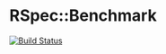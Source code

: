 # RSpec::Benchmark

[![Build Status](https://secure.travis-ci.org/devonestes/rspec-benchmark.svg?branch=master)][travis]

[travis]: http://travis-ci.org/devonestes/rspec-benchmark
